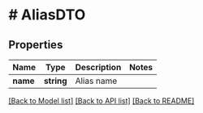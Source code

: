 # # AliasDTO

## Properties

Name | Type | Description | Notes
------------ | ------------- | ------------- | -------------
**name** | **string** | Alias name |

[[Back to Model list]](../../README.md#models) [[Back to API list]](../../README.md#endpoints) [[Back to README]](../../README.md)
